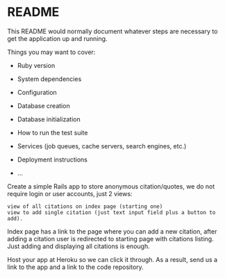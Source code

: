 # README

This README would normally document whatever steps are necessary to get the
application up and running.

Things you may want to cover:

* Ruby version

* System dependencies

* Configuration

* Database creation

* Database initialization

* How to run the test suite

* Services (job queues, cache servers, search engines, etc.)

* Deployment instructions

* ...

Create a simple Rails app to store anonymous citation/quotes, we do not require login or user accounts, just 2 views:

    view of all citations on index page (starting one)
    view to add single citation (just text input field plus a button to add).

Index page has a link to the page where you can add a new citation, 
after adding a citation user is redirected to starting page with citations listing. 
Just adding and displaying all citations is enough.

Host your app at Heroku so we can click it through. 
As a result, send us a link to the app and a link to the code repository. 